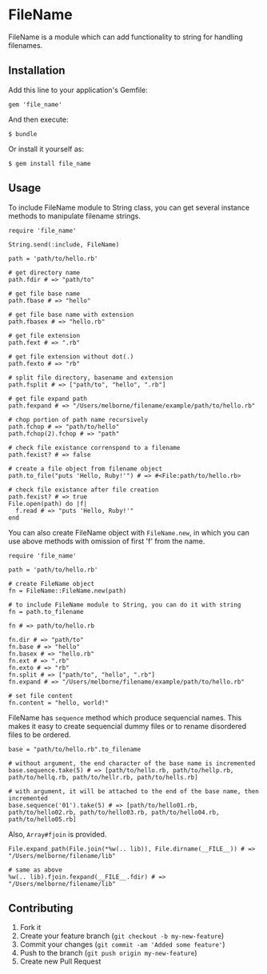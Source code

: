 # FileName

FileName is a module which can add functionality to string for handling filenames.

## Installation

Add this line to your application's Gemfile:

    gem 'file_name'

And then execute:

    $ bundle

Or install it yourself as:

    $ gem install file_name

## Usage
To include FileName module to String class, you can get several instance methods to manipulate filename strings.

    require 'file_name'

    String.send(:include, FileName)
    
    path = 'path/to/hello.rb'
    
    # get directory name
    path.fdir # => "path/to"

    # get file base name
    path.fbase # => "hello"

    # get file base name with extension
    path.fbasex # => "hello.rb"

    # get file extension
    path.fext # => ".rb"

    # get file extension without dot(.)
    path.fexto # => "rb"

    # split file directory, basename and extension
    path.fsplit # => ["path/to", "hello", ".rb"]

    # get file expand path
    path.fexpand # => "/Users/melborne/filename/example/path/to/hello.rb"

    # chop portion of path name recursively
    path.fchop # => "path/to/hello"
    path.fchop(2).fchop # => "path"
    
    # check file existance correnspond to a filename
    path.fexist? # => false

    # create a file object from filename object
    path.to_file("puts 'Hello, Ruby!'") # => #<File:path/to/hello.rb>

    # check file existance after file creation
    path.fexist? # => true
    File.open(path) do |f|
      f.read # => "puts 'Hello, Ruby!'"
    end

You can also create FileName object with `FileName.new`, in which you can use above methods with omission of first 'f' from the name.

    require 'file_name'
    
    path = 'path/to/hello.rb'
    
    # create FileName object
    fn = FileName::FileName.new(path)

    # to include FileName module to String, you can do it with string
    fn = path.to_filename
    
    fn # => path/to/hello.rb

    fn.dir # => "path/to"
    fn.base # => "hello"
    fn.basex # => "hello.rb"
    fn.ext # => ".rb"
    fn.exto # => "rb"
    fn.split # => ["path/to", "hello", ".rb"]
    fn.expand # => "/Users/melborne/filename/example/path/to/hello.rb"
    
    # set file content
    fn.content = "hello, world!"

FileName has `sequence` method which produce sequencial names. This makes it easy to create sequencial dummy files or to rename disordered files to be ordered.

    base = "path/to/hello.rb".to_filename
    
    # without argument, the end character of the base name is incremented
    base.sequence.take(5) # => [path/to/hello.rb, path/to/hellp.rb, path/to/hellq.rb, path/to/hellr.rb, path/to/hells.rb]
    
    # with argument, it will be attached to the end of the base name, then incremented
    base.sequence('01').take(5) # => [path/to/hello01.rb, path/to/hello02.rb, path/to/hello03.rb, path/to/hello04.rb, path/to/hello05.rb]

Also, `Array#fjoin` is provided.

    File.expand_path(File.join(*%w(.. lib)), File.dirname(__FILE__)) # => "/Users/melborne/filename/lib"

    # same as above
    %w(.. lib).fjoin.fexpand(__FILE__.fdir) # => "/Users/melborne/filename/lib"

## Contributing

1. Fork it
2. Create your feature branch (`git checkout -b my-new-feature`)
3. Commit your changes (`git commit -am 'Added some feature'`)
4. Push to the branch (`git push origin my-new-feature`)
5. Create new Pull Request
